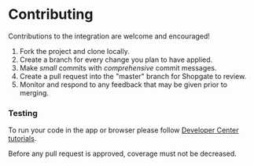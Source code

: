 # Contributing

Contributions to the integration are welcome and encouraged!

1. Fork the project and clone locally.
1. Create a branch for every change you plan to have applied.
1. Make *small* commits with *comprehensive* commit messages.
1. Create a pull request into the "master" branch for Shopgate to review.
1. Monitor and respond to any feedback that may be given prior to merging.


### Testing
To run your code in the app or browser please follow [Developer Center tutorials](https://developer.shopgate.com).

Before any pull request is approved, coverage must not be decreased.
